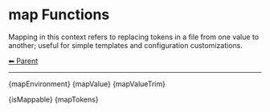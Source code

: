 # map Functions

Mapping in this context refers to replacing tokens in a file from one value to another; useful for simple templates and
configuration customizations.

<!-- TEMPLATE header 2 -->
[⬅ Parent ](../index.md)
<hr />


{mapEnvironment}
{mapValue}
{mapValueTrim}

{isMappable}
{mapTokens}
